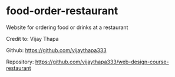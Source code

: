 # food-order-restaurant
Website for ordering food or drinks at a restaurant

Credit to: Vijay Thapa

Github: https://github.com/vijaythapa333

Repository: https://github.com/vijaythapa333/web-design-course-restaurant
